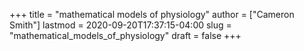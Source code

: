 +++
title = "mathematical models of physiology"
author = ["Cameron Smith"]
lastmod = 2020-09-20T17:37:15-04:00
slug = "mathematical_models_of_physiology"
draft = false
+++
